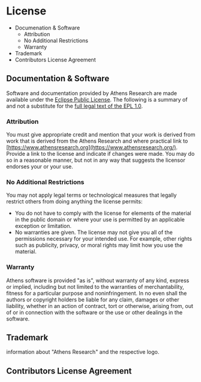 # License

* Documenation & Software
  * Attribution
  * No Additional Restrictions
  * Warranty
* Trademark
* Contributors License Agreement

## Documentation & Software

Software and documentation provided by Athens Research are made available under the [Eclipse Public License](https://github.com/athensresearch/athens/blob/main/LICENSE). The following is a summary of and not a substitute for the [full legal text of the EPL 1.0](https://github.com/athensresearch/athens/blob/main/LICENSE). 

### Attribution

You must give appropriate credit and mention that your work is derived from work that is derived from the Athens Research and where practical link to [https://www.athensresearch.org](https://www.athensresearch.org/). Provide a link to the license and indicate if changes were made. You may do so in a reasonable manner, but not in any way that suggests the licensor endorses your or your use.

### No Additional Restrictions

You may not apply legal terms or technological measures that legally restrict others from doing anything the license permits:

* You do not have to comply with the license for elements of the material in the public domain or where your use is permitted by an applicable exception or limitation.
* No warranties are given. The license may not give you all of the permissions necessary for your intended use. For example, other rights such as publicity, privacy, or moral rights may limit how you use the material.

### Warranty

Athens software is provided "as is", without warranty of any kind, express or implied, including but not limited to the warranties of merchantability, fitness for a particular purpose and noninfringement. In no even shall the authors or copyright holders be liable for any claim, damages or other liability, whether in an action of contract, tort or otherwise, arising from, out of or in connection with the software or the use or other dealings in the software.

## Trademark

 information about "Athens Research" and the respective logo.

## Contributors License Agreement

